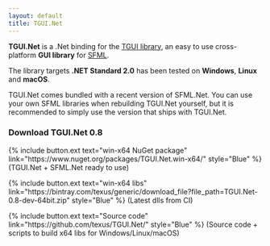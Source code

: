 ```yaml
---
layout: default
title: TGUI.Net
---
```


<b>TGUI.Net</b> is a .Net binding for the [TGUI library](https://tgui.eu), an easy to use cross-platform <b>GUI library</b> for [SFML](https://www.sfml-dev.org/).

The library targets <b>.NET Standard 2.0</b> has been tested on <b>Windows</b>, <b>Linux</b> and <b>macOS</b>.

TGUI.Net comes bundled with a recent version of SFML.Net. You can use your own SFML libraries when rebuilding TGUI.Net yourself, but it is recommended to simply use the version that ships with TGUI.Net.


### Download TGUI.Net 0.8

<p>{% include button.ext text="win-x64 NuGet package" link="https://www.nuget.org/packages/TGUI.Net.win-x64/" style="Blue" %} (TGUI.Net + SFML.Net ready to use)</p>
<p>{% include button.ext text="win-x64 libs" link="https://bintray.com/texus/generic/download_file?file_path=TGUI.Net-0.8-dev-64bit.zip" style="Blue" %} (Latest dlls from CI)</p>
<p>{% include button.ext text="Source code" link="https://github.com/texus/TGUI.Net/" style="Blue" %} (Source code + scripts to build x64 libs for Windows/Linux/macOS)</p>
